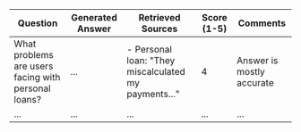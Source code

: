 | Question | Generated Answer | Retrieved Sources | Score (1-5) | Comments |
|----------|------------------|-------------------|-------------|----------|
| What problems are users facing with personal loans? | ... | - Personal loan: "They miscalculated my payments..." | 4 | Answer is mostly accurate |
| ... | ... | ... | ... | ... |
